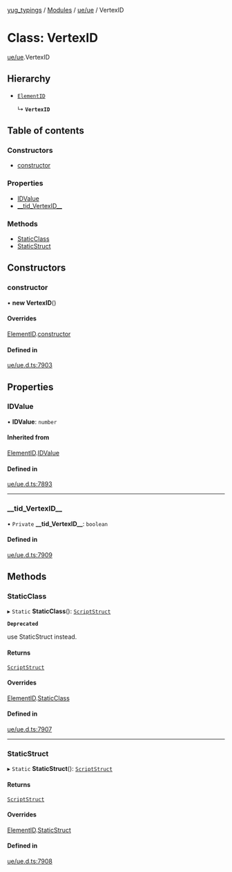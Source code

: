 [yug_typings](../README.md) / [Modules](../modules.md) / [ue/ue](../modules/ue_ue.md) / VertexID

# Class: VertexID

[ue/ue](../modules/ue_ue.md).VertexID

## Hierarchy

- [`ElementID`](ue_ue.ElementID.md)

  ↳ **`VertexID`**

## Table of contents

### Constructors

- [constructor](ue_ue.VertexID.md#constructor)

### Properties

- [IDValue](ue_ue.VertexID.md#idvalue)
- [\_\_tid\_VertexID\_\_](ue_ue.VertexID.md#__tid_vertexid__)

### Methods

- [StaticClass](ue_ue.VertexID.md#staticclass)
- [StaticStruct](ue_ue.VertexID.md#staticstruct)

## Constructors

### constructor

• **new VertexID**()

#### Overrides

[ElementID](ue_ue.ElementID.md).[constructor](ue_ue.ElementID.md#constructor)

#### Defined in

[ue/ue.d.ts:7903](https://github.com/YugMetaverse/yug_typings/blob/b7d9b19/ue/ue.d.ts#L7903)

## Properties

### IDValue

• **IDValue**: `number`

#### Inherited from

[ElementID](ue_ue.ElementID.md).[IDValue](ue_ue.ElementID.md#idvalue)

#### Defined in

[ue/ue.d.ts:7893](https://github.com/YugMetaverse/yug_typings/blob/b7d9b19/ue/ue.d.ts#L7893)

___

### \_\_tid\_VertexID\_\_

• `Private` **\_\_tid\_VertexID\_\_**: `boolean`

#### Defined in

[ue/ue.d.ts:7909](https://github.com/YugMetaverse/yug_typings/blob/b7d9b19/ue/ue.d.ts#L7909)

## Methods

### StaticClass

▸ `Static` **StaticClass**(): [`ScriptStruct`](ue_ue.ScriptStruct.md)

**`Deprecated`**

use StaticStruct instead.

#### Returns

[`ScriptStruct`](ue_ue.ScriptStruct.md)

#### Overrides

[ElementID](ue_ue.ElementID.md).[StaticClass](ue_ue.ElementID.md#staticclass)

#### Defined in

[ue/ue.d.ts:7907](https://github.com/YugMetaverse/yug_typings/blob/b7d9b19/ue/ue.d.ts#L7907)

___

### StaticStruct

▸ `Static` **StaticStruct**(): [`ScriptStruct`](ue_ue.ScriptStruct.md)

#### Returns

[`ScriptStruct`](ue_ue.ScriptStruct.md)

#### Overrides

[ElementID](ue_ue.ElementID.md).[StaticStruct](ue_ue.ElementID.md#staticstruct)

#### Defined in

[ue/ue.d.ts:7908](https://github.com/YugMetaverse/yug_typings/blob/b7d9b19/ue/ue.d.ts#L7908)
